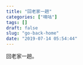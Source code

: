```yaml
---
title: "回老家一趟"
categories: ["嘀咕"]
tags: []
draft: false
slug: "go-back-home"
date: "2019-07-14 05:54:44"
---
```


回老家一趟。
